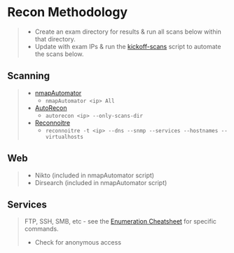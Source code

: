 # Recon Methodology

> - Create an exam directory for results & run all scans below within that directory.
> - Update with exam IPs & run the [kickoff-scans](../Scripts/1-Recon/kickoff-scans.sh) script to automate the scans below.

## Scanning

> - [nmapAutomator](../Scripts/nmapAutomator.sh)
>   - `nmapAutomator <ip> All`
> - [AutoRecon](https://github.com/Tib3rius/AutoRecon)
>   - `autorecon <ip> --only-scans-dir`
> - [Reconnoitre](https://github.com/codingo/Reconnoitre)
>   - `reconnoitre -t <ip> --dns --snmp --services --hostnames --virtualhosts`

## Web

> - Nikto (included in nmapAutomator script)
> - Dirsearch (included in nmapAutomator script)

## Services

> FTP, SSH, SMB, etc - see the [Enumeration Cheatsheet](../Cheatsheets/Enumeration/README.md) for specific commands.
>
> - Check for anonymous access
